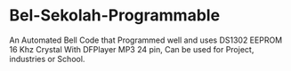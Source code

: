 # Bel-Sekolah-Programmable
An Automated Bell Code that Programmed well and uses DS1302 EEPROM 16 Khz Crystal With DFPlayer MP3 24 pin, Can be used for Project, industries or School.
